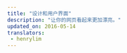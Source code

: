 ```yaml
---
title: "设计和用户界面"
description: "让你的网页看起来更加漂亮。"
updated_on: 2016-05-14
translators:
 - henrylim
---
```

